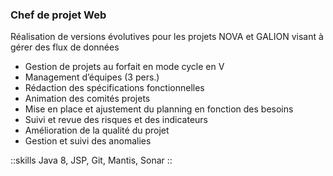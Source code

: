 ### Chef de projet Web

Réalisation de versions évolutives pour les projets NOVA et GALION visant à gérer des flux de données

- Gestion de projets au forfait en mode cycle en V
- Management d’équipes (3 pers.)
- Rédaction des spécifications fonctionnelles
- Animation des comités projets
- Mise en place et ajustement du planning en fonction des besoins
- Suivi et revue des risques et des indicateurs
- Amélioration de la qualité du projet
- Gestion et suivi des anomalies

::skills
Java 8, JSP, Git, Mantis, Sonar
::
